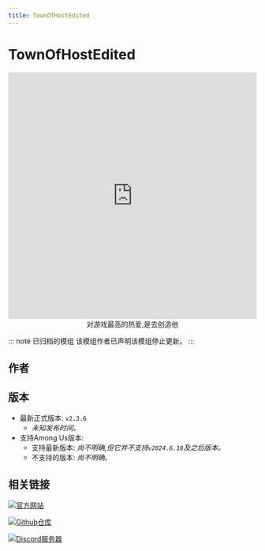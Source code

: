 ```yaml
---
title: TownOfHostEdited
---
```

# TownOfHostEdited

<div align="center">
<iframe src="https://player.bilibili.com/player.html?isOutside=true&aid=527037322&bvid=BV1TM411T7UW&cid=1137124236&p=1&high_quality=1&danmaku=0" scrolling="no" border="0" frameborder="no" framespacing="0" width="100%" height="500px" allowfullscreen="false"></iframe>
对游戏最高的热爱,是去创造他
</div>

::: note 已归档的模组
该模组作者已声明该模组停止更新。
:::

## 作者

<div align="center">
<VPCard
  title="KARPED1EM"
  desc="开发者"
  logo="/Image/KARPED1EM.png"
  link="https://github.com/KARPED1EM"
/>
</div>

## 版本
- 最新正式版本: `v2.3.6`
  - *未知发布时间。*
- 支持Among Us版本:
    - 支持最新版本: *尚不明确,但它并不支持`v2024.6.18`及之后版本。*
    - 不支持的版本: *尚不明确。*

## 相关链接
[![官方网站](https://badgen.net/badge/Web/Site/3AA675)](https://tohe.cc)

[![Github仓库](https://badgen.net/badge/Github/Repository/github?icon=github)](https://github.com/KARPED1EM/TownOfNext/tree/TOHE)

[![Discord服务器](https://badgen.net/badge/Discord/Server/5662F6?icon=discord)](https://discord.gg/hkk2p9ggv4)